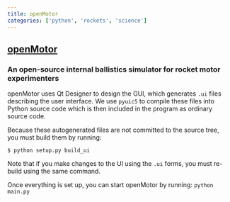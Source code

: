 ```yaml
---
title: openMotor
categories: ['python', 'rockets', 'science']
---
```

## [openMotor](https://github.com/reilleya/openMotor)

### An open-source internal ballistics simulator for rocket motor experimenters

openMotor uses Qt Designer to design the GUI, which generates `.ui` files describing the user interface. 
We use `pyuic5` to compile these files into Python source code which is then included in the program as ordinary source code.

Because these autogenerated files are not committed to the source tree, you must build them by running:
```
$ python setup.py build_ui
```
Note that if you make changes to the UI using the `.ui` forms, you must re-build using the same command.

Once everything is set up, you can start openMotor by running: `python main.py`